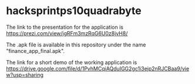 # hacksprintps10quadrabyte

The link to the presentation for the application is https://prezi.com/view/jgRFm3mzRqG6U0z8jvH8/

The .apk file is available in this repository under the name "finance_app_final.apk".

The link for a short demo of the working application is https://drive.google.com/file/d/1PvhMCqiAQduIGG2gc1i3ejp2nRJCBaa9/view?usp=sharing
